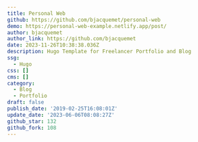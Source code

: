 ```yaml
---
title: Personal Web
github: https://github.com/bjacquemet/personal-web
demo: https://personal-web-example.netlify.app/post/
author: bjacquemet
author_link: https://github.com/bjacquemet
date: 2023-11-26T10:38:38.036Z
description: Hugo Template for Freelancer Portfolio and Blog
ssg:
  - Hugo
css: []
cms: []
category:
  - Blog
  - Portfolio
draft: false
publish_date: '2019-02-25T16:08:01Z'
update_date: '2023-06-06T08:08:27Z'
github_star: 132
github_fork: 108
---
```

